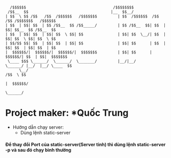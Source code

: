 

	  /$$$$$$                                      /$$$$$$$$                                     
	 /$$__  $$                                    |__  $$__/                                     
	| $$  \ $$ /$$   /$$  /$$$$$$   /$$$$$$$         | $$  /$$$$$$  /$$   /$$ /$$$$$$$   /$$$$$$ 
	| $$  | $$| $$  | $$ /$$__  $$ /$$_____/         | $$ /$$__  $$| $$  | $$| $$__  $$ /$$__  $$
	| $$  | $$| $$  | $$| $$  \ $$| $$               | $$| $$  \__/| $$  | $$| $$  \ $$| $$  \ $$
	| $$/$$ $$| $$  | $$| $$  | $$| $$               | $$| $$      | $$  | $$| $$  | $$| $$  | $$
	|  $$$$$$/|  $$$$$$/|  $$$$$$/|  $$$$$$$         | $$| $$      |  $$$$$$/| $$  | $$|  $$$$$$$
	 \____ $$$ \______/  \______/  \_______/         |__/|__/       \______/ |__/  |__/ \____  $$
		  \__/                                                                          /$$  \ $$
																					   |  $$$$$$/
																						\______/ 

# Project maker: *Quốc Trung

* Hướng dẫn chạy server:
	* Dùng lệnh static-server
#### Để thay đổi Port của static-server(Server tỉnh) thì dùng lệnh static-server -p <port number> và sau đó chạy bình thường
